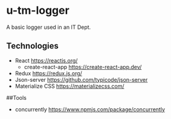 # u-tm-logger
A basic logger used  in an IT Dept.

## Technologies
- React https://reactjs.org/
  - create-react-app https://create-react-app.dev/
- Redux https://redux.js.org/
- Json-server https://github.com/typicode/json-server
- Materialize CSS https://materializecss.com/

##Tools 
- concurrently https://www.npmjs.com/package/concurrently


